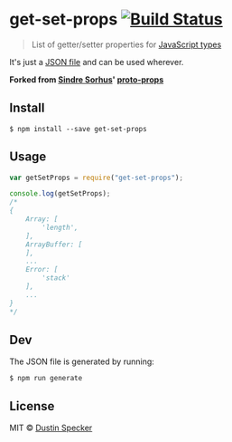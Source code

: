 # get-set-props [![Build Status](https://travis-ci.org/dustinspecker/get-set-props.svg?branch=master)](https://travis-ci.org/dustinspecker/get-set-props)

> List of getter/setter properties for
> [JavaScript types](https://github.com/sindresorhus/js-types)

It's just a [JSON file](get-set-props.json) and can be used wherever.

**Forked from [Sindre Sorhus](http://sindresorhus.com)'
[proto-props](https://github.com/sindresorhus/proto-props)**

## Install

```
$ npm install --save get-set-props
```

## Usage

```js
var getSetProps = require("get-set-props");

console.log(getSetProps);
/*
{
	Array: [
		'length',
	],
	ArrayBuffer: [
	],
	...
	Error: [
		'stack'
	],
	...
}
*/
```

## Dev

The JSON file is generated by running:

```
$ npm run generate
```

## License

MIT © [Dustin Specker](https://github.com/dustinspecker)

